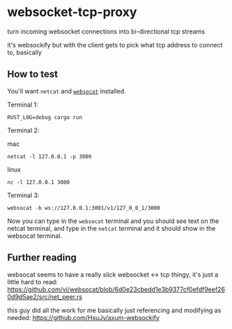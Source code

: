 # websocket-tcp-proxy

turn incoming websocket connections into bi-directional tcp streams

it's websockify but with the client gets to pick what tcp address to connect to, basically

## How to test

You'll want `netcat` and [`websocat`](https://github.com/vi/websocat) installed.

Terminal 1:

```
RUST_LOG=debug cargo run
```

Terminal 2:

mac
```
netcat -l 127.0.0.1 -p 3000
```

linux
```
nc -l 127.0.0.1 3000
```

Terminal 3:

```
websocat -b ws://127.0.0.1:3001/v1/127_0_0_1/3000
```

Now you can type in the `websocat` terminal and you should see text on the netcat terminal, and type in the `netcat` terminal and it should show in the websocat terminal.

## Further reading

websocat seems to have a really slick websocket <-> tcp thingy, it's just a little hard to read:
https://github.com/vi/websocat/blob/6d0e23cbedd1e3b9377cf0efdf9eef260d9d5ae2/src/net_peer.rs

this guy did all the work for me basically just referencing and modifying as needed:
https://github.com/HsuJv/axum-websockify
